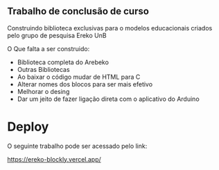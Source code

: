 ## Trabalho de conclusão de curso

Construindo biblioteca exclusivas para o modelos educacionais criados pelo grupo de pesquisa Ereko UnB

O Que falta a ser construido:
 * Biblioteca completa do Arebeko
 * Outras Bibliotecas
 * Ao baixar o código mudar de HTML para C
 * Alterar nomes dos blocos para ser mais efetivo
 * Melhorar o desing
 * Dar um jeito de fazer ligação direta com o aplicativo do Arduino

# Deploy
O seguinte trabalho pode ser acessado pelo link:

https://ereko-blockly.vercel.app/
